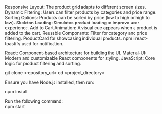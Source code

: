 <!-- Features -->
Responsive Layout: The product grid adapts to different screen sizes.
Dynamic Filtering: Users can filter products by categories and price range.
Sorting Options: Products can be sorted by price (low to high or high to low).
Skeleton Loading: Simulates product loading to improve user experience.
Add to Cart Animation: A visual cue appears when a product is added to the cart.
Reusable Components:
Filter for category and price filtering.
ProductCard for showcasing individual products.
npm i react-toastify used for notification.

<!-- Technologies Used -->
React: Component-based architecture for building the UI.
Material-UI: Modern and customizable React components for styling.
JavaScript: Core logic for product filtering and sorting.

<!-- Clone the repository -->
git clone <repository_url>
cd <project_directory>

<!-- Install dependencies -->
Ensure you have Node.js installed, then run:

npm install

<!-- Start the development server -->
Run the following command:  
npm start